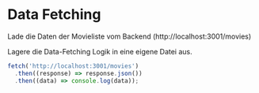 # Data Fetching

Lade die Daten der Movieliste vom Backend (http://localhost:3001/movies)

Lagere die Data-Fetching Logik in eine eigene Datei aus.

```ts
fetch('http://localhost:3001/movies')
  .then((response) => response.json())
  .then((data) => console.log(data));
```
